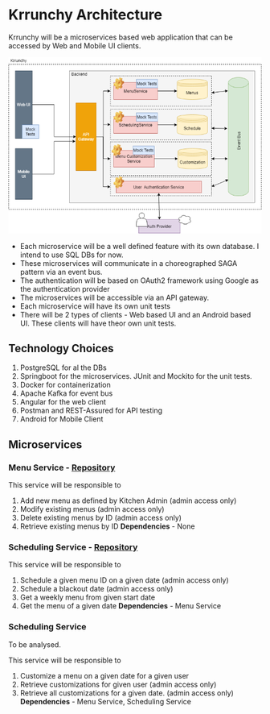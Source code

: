 # Krrunchy Architecture

Krrunchy will be a microservices based web application that can be accessed by Web and Mobile UI clients. 

![architecture](images/KrrunchyArchitecture.png)

- Each microservice will be a well defined feature with its own database. I intend to use SQL DBs for now.
- These microservices will communicate in a choreographed SAGA pattern via an event bus. 
- The authentication will be based on OAuth2 framework using Google as the authentication provider
- The microservices will be accessible via an API gateway.
- Each microservice will have its own unit tests
- There will be 2 types of clients - Web based UI and an Android based UI. These clients will have theor own unit tests.

## Technology Choices
1. PostgreSQL for al the DBs
2. Springboot for the microservices. JUnit and Mockito for the unit tests.
3. Docker for containerization
4. Apache Kafka for event bus
5. Angular for the web client
6. Postman and REST-Assured for API testing
7. Android for Mobile Client

## Microservices

### Menu Service - [Repository](https://github.com/zsurka/krrunchy-menu-service)

 This service will be responsible to 
 1. Add new menu as defined by Kitchen Admin (admin access only)
 2. Modify existing menus  (admin access only)
 3. Delete existing menus by ID  (admin access only)
 4. Retrieve existing menus by ID
**Dependencies** - None

### Scheduling Service - [Repository](https://github.com/zsurka/krrunchy-scheduling-service)

  This service will be responsible to 
  1. Schedule a given menu ID on a given date (admin access only)
  2. Schedule a blackout date (admin access only)
  2. Get a weekly menu from given start date
  3. Get the menu of a given date
**Dependencies** - Menu Service

### Scheduling Service 
To be analysed.

 This service will be responsible to 
  1. Customize a menu on a given date for a given user
  2. Retrieve customizations for given user (admin access only)
  3. Retrieve all customizations for a given date. (admin access only)
  **Dependencies** - Menu Service, Scheduling Service